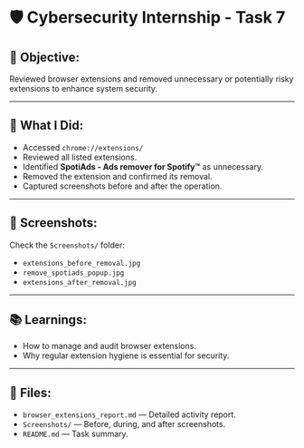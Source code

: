 # 🛡️ Cybersecurity Internship - Task 7

## 📌 Objective:
Reviewed browser extensions and removed unnecessary or potentially risky extensions to enhance system security.

---

## 📃 What I Did:
- Accessed `chrome://extensions/`
- Reviewed all listed extensions.
- Identified **SpotiAds - Ads remover for Spotify™** as unnecessary.
- Removed the extension and confirmed its removal.
- Captured screenshots before and after the operation.

---

## 📸 Screenshots:
Check the `Screenshots/` folder:
- `extensions_before_removal.jpg`
- `remove_spotiads_popup.jpg`
- `extensions_after_removal.jpg`

---

## 📚 Learnings:
- How to manage and audit browser extensions.
- Why regular extension hygiene is essential for security.

---

## 📂 Files:
- `browser_extensions_report.md` — Detailed activity report.
- `Screenshots/` — Before, during, and after screenshots.
- `README.md` — Task summary.

